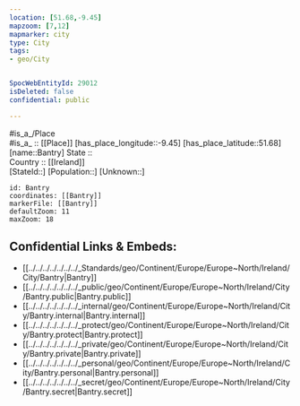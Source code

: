 ```yaml
---
location: [51.68,-9.45] 
mapzoom: [7,12] 
mapmarker: city 
type: City
tags:
- geo/City


SpocWebEntityId: 29012
isDeleted: false
confidential: public

---
```

#is_a_/Place  
#is_a_ :: [[Place]] 
[has_place_longitude::-9.45] 
[has_place_latitude::51.68] 
[name::Bantry] 
State ::  
Country :: [[Ireland]]  
[StateId::] 
[Population::] 
[Unknown::] 


```leaflet
id: Bantry
coordinates: [[Bantry]] 
markerFile: [[Bantry]] 
defaultZoom: 11 
maxZoom: 18
```


## Confidential Links & Embeds: 
- [[../../../../../../../_Standards/geo/Continent/Europe/Europe~North/Ireland/City/Bantry|Bantry]] 
- [[../../../../../../../_public/geo/Continent/Europe/Europe~North/Ireland/City/Bantry.public|Bantry.public]] 
- [[../../../../../../../_internal/geo/Continent/Europe/Europe~North/Ireland/City/Bantry.internal|Bantry.internal]] 
- [[../../../../../../../_protect/geo/Continent/Europe/Europe~North/Ireland/City/Bantry.protect|Bantry.protect]] 
- [[../../../../../../../_private/geo/Continent/Europe/Europe~North/Ireland/City/Bantry.private|Bantry.private]] 
- [[../../../../../../../_personal/geo/Continent/Europe/Europe~North/Ireland/City/Bantry.personal|Bantry.personal]] 
- [[../../../../../../../_secret/geo/Continent/Europe/Europe~North/Ireland/City/Bantry.secret|Bantry.secret]] 

